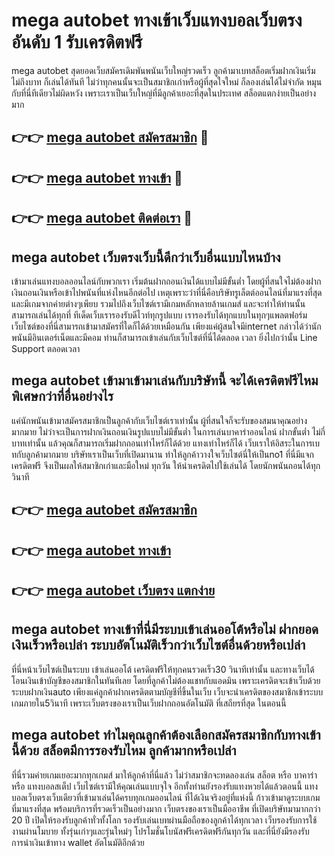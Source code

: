 # mega autobet ทางเข้าเว็บแทงบอลเว็บตรง อันดับ 1 รับเครดิตฟรี

mega autobet สุดยอดเว็บสมัครเดิมพันพนันเว็บใหญ่รวดเร็ว ลูกค้ามาเบทสล็อตเริ่มฝากเงินเริ่ม ไม่ถึงบาท ก็เล่นได้ทันที ไม่ว่าทุกคนนั้นจะเป็นสมาชิกเก่าหรือผู้ที่สุดใจใหม่ ก็ลองเล่นได้ไม่จำกัด หมุนกับที่นี่ทีเดียวไม่ผิดหวัง เพราะเราเป็นเว็บใหญ่ที่มีลูกค้าเยอะที่สุดในประเทศ สล็อตแตกง่ายเป็นอย่างมาก

## 👉👉 [mega autobet สมัครสมาชิก](https://bit.ly/3Ckzg5n) 🎰
## 👉👉 [mega autobet ทางเข้า](https://bit.ly/3Ckzg5n) 🎰
## 👉👉 [mega autobet ติดต่อเรา](https://bit.ly/3Ckzg5n) 🎰

## mega autobet เว็บตรงเว็บนี้ดีกว่าเว็บอื่นแบบไหนบ้าง
เข้ามาเล่นแทงบอลออนไลน์กับพวกเรา เริ่มต้นฝากถอนเงินได้แบบไม่มีขั้นต่ำ โดยผู้ที่สนใจไม่ต้องฝากเงินถอนเงินหรือเข้าไปพนันที่แห่งไหนอีกต่อไป เหตุเพราะว่าที่นี่คือบริษัทรูเล็ตต์ออนไลน์ที่มาแรงที่สุด และมีเกมจากค่ายต่างๆเพียบ รวมไปถึงเว็บไซต์เรามีเกมหลักหลายล้านเกมส์ และจะทำให้ท่านนั้นสามารถเล่นได้ทุกที่ ทีเด็ดเว็บเรารองรับดีไวท์ทุกรูปแบบ เรารองรับได้ทุกแบบในทุกๆแพลตฟอร์ม เว็บไซต์ของที่นี่สามารถเข้ามาสมัครที่ใดก็ได้ด้วยเหมือนกัน เพียงแค่ผู้สนใจมีinternet กล่าวได้ว่านักพนันมีอินเตอร์เน็ตและมีคอม ท่านก็สามารถเข้าเล่นกับเว็บไซต์ที่นี่ได้ตลอด เวลา ยิ่งไปกว่านั้น Line Support ตลอดเวลา

## mega autobet เข้ามาเข้ามาเล่นกับบริษัทนี้ จะได้เครดิตฟรีไหม พิเศษกว่าที่อื่นอย่างไร
แค่นักพนันเข้ามาสมัครสมาชิกเป็นลูกค้ากับเว็บไซต์เราเท่านั้น ผู้ที่สนใจก็จะรับของสมนาคุณอย่างมากมาย ไม่ว่าจะเป็นการฝากเงินถอนเงินรูปแบบไม่มีขั้นต่ำ ในการเล่นบาคาร่าออนไลน์ ฝากขั้นต่ำ ไม่กี่บาทเท่านั้น แล้วคุณก็สามารถเริ่มฝากถอนเท่าไหร่ก็ได้ด้วย แทงเท่าไหร่ก็ได้ เว็บเราให้อิสระในการเบทกับลูกค้ามากมาย บริษัทเราเป็นเว็บที่เปิดมานาน ทำให้ลูกค้าวางใจเว็บไซต์นี่ให้เป็นno1 ที่นี่มีแจกเครดิตฟรี จึงเป็นผลให้สมาชิกเก่าและมือใหม่ ทุกวัน ให้นำเครดิตไปใช้เล่นได้ โดยนักพนันถอนได้ทุกวินาที

## 👉👉 [mega autobet สมัครสมาชิก](https://bit.ly/3Ckzg5n)
## 👉👉 [mega autobet ทางเข้า](https://bit.ly/3Ckzg5n)
## 👉👉 [mega autobet เว็บตรง แตกง่าย](https://bit.ly/3Ckzg5n)

## mega autobet ทางเข้าที่นี่มีระบบเข้าเล่นออโต้หรือไม่ ฝากยอดเงินเร็วหรือเปล่า ระบบอัตโนมัติเร็วกว่าเว็บไซต์อื่นด้วยหรือเปล่า
ที่นี่หน้าเว็บไซต์เป็นระบบ เข้าเล่นออโต้ เครดิตฟรีให้ทุกคนรวดเร็ว30 วินาทีเท่านั้น และทางเว็บได้โอนเงินเข้าบัญชีของสมาชิกในทันทีเลย โดยที่ลูกค้าไม่ต้องแชทกับแอดมิน เพราะเครดิตจะเข้าเว็บด้วยระบบฝากเงินauto เพียงแค่ลูกค้าฝากเครดิตตามบัญชีที่ขึ้นในเว็บ เว็บจะนำเครดิตของสมาชิกเข้าระบบเกมภายใน5วินาที เพราะเว็บตรงของเราเป็นเว็บฝากถอนอัตโนมัติ ที่เสถียรที่สุด ในตอนนี้

## mega autobet ทำไมคุณลูกค้าต้องเลือกสมัครสมาชิกกับทางเข้านี้ด้วย สล็อตมีการรองรับไหม ลูกค้ามากหรือเปล่า
ที่นี่รวมค่ายเกมเยอะมากทุกเกมส์ มาให้ลูกค้าที่นี่แล้ว ไม่ว่าสมาชิกจะทดลองเล่น สล็อต หรือ บาคาร่า หรือ แทงบอลสเต็ป เว็บไซต์เรามีให้คุณเล่นแบบจุใจ อีกทั้งท่านยังรองรับแทงหวยได้แล้วตอนนี้ แทงบอลเว็บตรงเว็บเดียวที่เข้ามาเล่นได้ครบทุกเกมออนไลน์ ที่ได้เงินจริงอยู่ที่แห่งนี้ ก้าวเข้ามาดูระบบเกมที่มาแรงที่สุด พร้อมบริการที่รวดเร็วเป็นอย่างมาก เว็บตรงของเราเป็นมืออาชีพ ที่เปิดบริษัทมามากกว่า 20 ปี เปิดให้รองรับลูกค้าทั่วทั้งโลก รองรับเล่นเบทผ่านมือถือของลูกค้าได้ทุกเวลา เว็บรองรับการใช้งานผ่านโมบาย ทั้งรุ่นเก่าๆและรุ่นใหม่ๆ โปรโมชั่นโบนัสฟรีเครดิตฟรีกันทุกวัน และที่นี่ยังมีรองรับการนำเงินเข้าทาง wallet อัตโนมัติอีกด้วย
